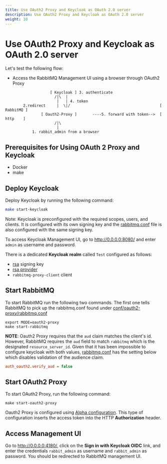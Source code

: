 ```yaml
---
title: Use OAuth2 Proxy and Keycloak as OAuth 2.0 server
description: Use OAuth2 Proxy and Keycloak as OAuth 2.0 server
weight: 10
---
```


# Use OAuth2 Proxy and Keycloak as OAuth 2.0 server

Let's test the following flow:

* Access the RabbitMQ Management UI using a browser through OAuth2 Proxy

```plain
                    [ Keycloak ] 3. authenticate
                      /|\  |
                       |   | 4. token
        2.redirect     |  \|/                                        [ RabbitMQ ]
                [ Oauth2-Proxy ]       ----5. forward with token-->  [  http    ]
                      /|\
                       |
            1. rabbit_admin from a browser
```

## Prerequisites for Using OAuth 2 Proxy and Keycloak

- Docker
- make

## Deploy Keycloak

Deploy Keycloak by running the following command:
```bash
make start-keycloak
```

Note: Keycloak is preconfigured with the required scopes, users, and clients. It is configured with its own signing key and the [rabbitmq.conf](https://github.com/rabbitmq/rabbitmq-oauth2-tutorial/tree/main/conf/oauth2-proxy/rabbitmq.conf) file is also configured with the same signing key.

To access Keycloak Management UI, go to http://0.0.0.0:8080/ and enter `admin` as username and password.

There is a dedicated **Keycloak realm** called `Test` configured as follows:

* [rsa](http://0.0.0.0:8080/admin/master/console/#/realms/test/keys) signing key
* [rsa provider](http://0.0.0.0:8080/admin/master/console/#/realms/test/keys/providers)
* `rabbitmq-proxy-client` client

## Start RabbitMQ

To start RabbitMQ run the following two commands. The first one tells RabbitMQ to pick up the
rabbitmq.conf found under [conf/oauth2-proxy/rabbitmq.conf](https://github.com/rabbitmq/rabbitmq-oauth2-tutorial/tree/main/conf/oauth2-proxy/rabbitmq.conf)

```plain
export MODE=oauth2-proxy
make start-rabbitmq
```

**NOTE**: Oauth2 Proxy requires that the `aud` claim matches the client's id. However, RabbitMQ requires the
`aud` field to match `rabbitmq` which is the designated `resource_server_id`. Given that it has been
impossible to configure keycloak with both values, [rabbitmq.conf](https://github.com/rabbitmq/rabbitmq-oauth2-tutorial/tree/main/conf/oauth2-proxy/rabbitmq.conf) has
the setting below which disables validation of the audience claim.

```ini
auth_oauth2.verify_aud = false
```


## Start OAuth2 Proxy

To start OAuth2 Proxy, run the following command:

```plain
make start-oauth2-proxy
```

Oauth2 Proxy is configured using [Alpha configuration](https://github.com/rabbitmq/rabbitmq-oauth2-tutorial/tree/main/conf/oauth2-proxy/alpha-config.yaml). This type of configuration inserts the access token into the HTTP **Authorization** header.


## Access Management UI

Go to http://0.0.0.0:4180/, click on the **Sign in with Keycloak OIDC** link, and enter the credentials
`rabbit_admin` as username and `rabbit_admin` as password. You should be redirected to RabbitMQ management UI.

